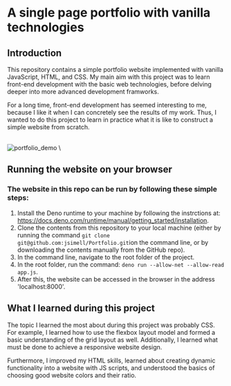 # A single page portfolio with vanilla technologies

## Introduction

This repository contains a simple portfolio website implemented with vanilla JavaScript, HTML, and CSS. My main aim with this project was to learn front-end development with the basic web technologies, before delving deeper into more advanced development framworks.

For a long time, front-end development has seemed interesting to me, because I like it when I can concretely see the results of my work. Thus, I wanted to do this project to learn in practice what it is like to construct a simple website from scratch. 

\
![portfolio_demo](https://github.com/jsimell/Portfolio/assets/96237825/2bc798dc-5778-4179-9af7-c4583eab668f)
\

## Running the website on your browser

### The website in this repo can be run by following these simple steps:
1. Install the Deno runtime to your machine by following the instrctions at: https://docs.deno.com/runtime/manual/getting_started/installation.
2. Clone the contents from this repository to your local machine (either by running the command `git clone git@github.com:jsimell/Portfolio.git`ion the command line, or by downloading the contents manually from the GitHub repo).
3. In the command line, navigate to the root folder of the project.
4. In the root folder, run the command: `deno run --allow-net --allow-read app.js`.
5. After this, the website can be accessed in the browser in the address 'localhost:8000'.


## What I learned during this project

The topic I learned the most about during this project was probably CSS. For example, I learned how to use the flexbox layout model and formed a basic understanding of the grid layout as well. Additionally, I learned what must be done to achieve a responsive website design.

Furthermore, I improved my HTML skills, learned about creating dynamic functionality into a website with JS scripts, and understood the basics of choosing good website colors and their ratio.
